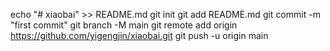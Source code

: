 echo "# xiaobai" >> README.md
git init
git add README.md
git commit -m "first commit"
git branch -M main
git remote add origin https://github.com/yigengjin/xiaobai.git
git push -u origin main
                
